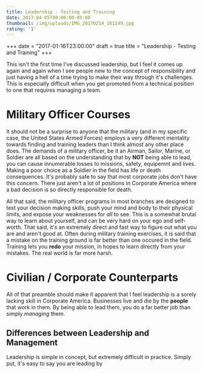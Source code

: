```yaml
---
title: Leadership - Testing and Training
date: 2017-04-05T00:00:00-05:00
thumbnail: /img/uploads/IMG_20170214_161249.jpg
rating: '1'
---
```


\+\+\+ date = "2017-01-16T23:00:00" draft = true title = "Leadership - Testing and Training" \+\+\+

This isn't the first time I've discussed leadership, but I feel it comes up again and again when I see people new to the concept of responsibility and just having a hell of a time trying to make their way through it's challenges. This is especially difficult when you get promoted from a technical position to one that requires managing a team.

# Military Officer Courses

It should not be a surprise to anyone that the military (and in my specific case, the United States Armed Forces) employs a very different mentality towards finding and training leaders than I think almost any other place does. The demands of a military officer, be it an Airman, Sailor, Marine, or Soldier are all based on the understanding that by **NOT** being able to lead, you can cause innumerable losses to missions, safety, equipemnt and lives. Making a poor choice as a Soldier in the field has life or death consequences. It's probably safe to say that most corporate jobs don't have this concern. There just aren't a lot of positions in Corporate America where a bad decision is so directly responsible for death.

All that said, the military officer programs in most branches are designed to test your decision making skills, push your mind and body to their physical limits, and expose your weaknesses for *all* to see. This is a somewhat brutal way to learn about yourself, and can be very hard on your ego and self-worth. That said, it's an extremely direct and fast way to figure out what you are and aren't good at. Often during military training exercises, it is said that a mistake on the training ground is far better than one occured in the field. Training lets you **redo** your mission, in hopes to learn directly from your mistakes. The real world is far more harsh.

# Civilian / Corporate Counterparts

All of that preamble should make it apparent that I feel leadership is a sorely lacking skill in Corporate America. Businesses live and die by the **people** that work in them. By being able to lead them, you do a far better job than simply *managing* them.

## Differences between Leadership and Management

Leadership is simple in concept, but extremely difficult in practice. Simply put, it's easy to say you are leading by